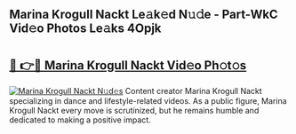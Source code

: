 ## Marina Krogull Nackt Le𝚊k𝚎d N𝚞𝚍e - Part-WkC Vid𝚎o Photos Le𝚊ks 4Opjk

# <h2><a href="http://fb3eb4.evod.top/?m=Marina+Krogull+Nackt">🔗 👉🔴 Marina Krogull Nackt Vid𝚎o Ph𝚘t𝚘s</a></h2>

[![Marina Krogull Nackt N𝚞d𝚎s](https://i.imgur.com/8V9OHl7.gif)](http://fb3eb4.evod.top/?m=Marina+Krogull+Nackt)
Content creator Marina Krogull Nackt specializing in dance and lifestyle-related videos. As a public figure, Marina Krogull Nackt every move is scrutinized, but he remains humble and dedicated to making a positive impact. 
